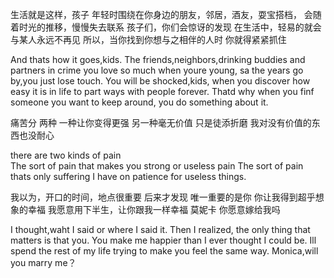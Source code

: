 生活就是这样，孩子
年轻时围绕在你身边的朋友，邻居，酒友，耍宝搭档，
会随着时光的推移，慢慢失去联系
孩子们，你们会惊讶的发现
在生活中，轻易的就会与某人永远不再见
所以，当你找到你想与之相伴的人时
你就得紧紧抓住

And thats how it goes,kids.
The friends,neighbors,drinking buddies and partners in crime you love so much when youre young,
sa the years go by,you just lose touch.
You will be shocked,kids,
when you discover how easy it is in life to part ways with people forever.
Thatd why when you finf someone you want to keep around,
you do something about it.



痛苦分 两种
一种让你变得更强
另一种毫无价值
只是徒添折磨
我对没有价值的东西也没耐心

there are two kinds of pain 	
The sort of pain that makes you strong
or useless pain
The sort of pain thats only suffering
I have on patience for useless things.


我以为，开口的时间，地点很重要
后来才发现
唯一重要的是你
你让我得到超乎想象的幸福
我愿意用下半生，让你跟我一样幸福
莫妮卡
你愿意嫁给我吗


I thought,waht I said or where I said it.
Then I realized,
the only thing that matters is that you.
You make me happier than I ever thought I could be.
Ill spend the rest of my life trying to make you feel the same way.
Monica,will you marry me？

